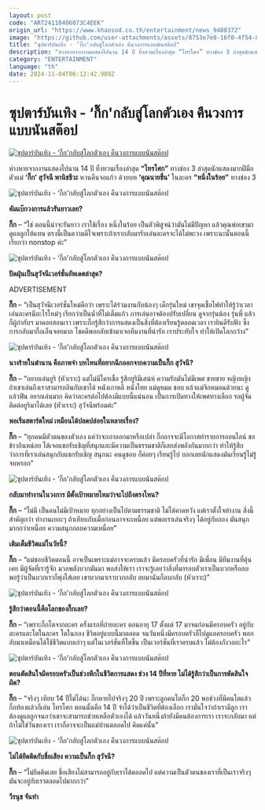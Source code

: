```yaml
---
layout: post
code: "ART24110406073C4EEK"
origin_url: "https://www.khaosod.co.th/entertainment/news_9488372"
image: "https://github.com/user-attachments/assets/8753e7e8-16f0-4f54-882b-f8f2125a3e01"
title: "ซุปตาร์บันเทิง - ‘กิ๊ก'กลับสู่โลกตัวเอง คืนวงการแบบนันสต๊อป"
description: "ห่างหายจากงานแสดงไปนาน 14 ปี ทิ้งทวนเรื่องล่าสุด “ไทรโศก” ทางช่อง 3 ล่าสุดนักแสดงมากฝีมือตัวแม่ ‘กิ๊ก’ สุวัจนี พานิชชีวะ หวนคืนจอแก้ว ด้วยบท ‘คุณนายชื่น’"
category: "ENTERTAINMENT"
language: "th"
date: 2024-11-04T06:12:42.989Z
---
```


# ซุปตาร์บันเทิง - ‘กิ๊ก'กลับสู่โลกตัวเอง คืนวงการแบบนันสต๊อป

[![ซุปตาร์บันเทิง - ‘กิ๊ก'กลับสู่โลกตัวเอง คืนวงการแบบนันสต๊อป](https://www.khaosod.co.th/wpapp/uploads/2024/11/A-1-3-scaled.jpg "ซุปตาร์บันเทิง - ‘กิ๊ก'กลับสู่โลกตัวเอง คืนวงการแบบนันสต๊อป")](https://www.khaosod.co.th/wpapp/uploads/2024/11/A-1-3-scaled.jpg)

ห่างหายจากงานแสดงไปนาน 14 ปี ทิ้งทวนเรื่องล่าสุด **“ไทรโศก”** ทางช่อง 3 ล่าสุดนักแสดงมากฝีมือตัวแม่ **‘กิ๊ก’ สุวัจนี พานิชชีวะ** หวนคืนจอแก้ว ด้วยบท **‘คุณนายชื่น’** ในละคร **“หนึ่งในร้อย”** ทางช่อง 3

![ซุปตาร์บันเทิง - ‘กิ๊ก'กลับสู่โลกตัวเอง คืนวงการแบบนันสต๊อป](https://www.khaosod.co.th/wpapp/uploads/2024/11/6-2.jpg)

**คัมแบ๊กวงการแล้วรันยาวเลย?**

**กิ๊ก** – “ใช่ ตอนนี้น่าจะรันยาว เราใช้เรื่อง หนึ่งในร้อย เป็นตัวพิสูจน์ว่ามันไม่มีปัญหา แล้วคุณพ่อเขามาดูแลลูกให้แทน ตรงนี้เป็นความดีใจเพราะถ้าเรากลับมารับเล่นละครจะได้ไม่พะวง เพราะฉะนั้นตอนนี้เรียกว่า nonstop ค่ะ”

![ซุปตาร์บันเทิง - ‘กิ๊ก'กลับสู่โลกตัวเอง คืนวงการแบบนันสต๊อป](https://www.khaosod.co.th/wpapp/uploads/2024/11/7-2.jpg)

**ปัดฝุ่นเป็นสุวัจนีเวอร์ชั่นอัพเดตล่าสุด?**

ADVERTISEMENT

**กิ๊ก** – “เป็นสุวัจนีเวอร์ชั่นใหม่ดีกว่า เพราะได้ร่วมงานกับน้องๆ เด็กรุ่นใหม่ เขาจุดเชื้อไฟทำให้รู้ว่าเวลาเล่นละครมีอะไรใหม่ๆ เรียกว่าเป็นน้ำที่ไม่เต็มแก้ว การเล่นอาจต้องปรับเปลี่ยน ดูจากรุ่นน้อง รุ่นพี่ แล้วก็ผู้กำกับฯ มาคอยสอนเรา เพราะกิ๊กรู้สึกว่าการแสดงเป็นสิ่งที่ต้องเรียนรู้ตลอดเวลา เรายินดีรับฟัง ซึ่งการกลับมากิ๊กเอ็นจอยมาก โชคดีพอกลับเข้ามาเจอทีมงานที่น่ารัก เราประทับใจ ทำให้เปิดโลกกว้าง”

![ซุปตาร์บันเทิง - ‘กิ๊ก'กลับสู่โลกตัวเอง คืนวงการแบบนันสต๊อป](https://www.khaosod.co.th/wpapp/uploads/2024/11/2-3.jpg)

**นางร้ายในตำนาน คือภาพจำ บทไหนที่อยากฉีกออกจากความเป็นกิ๊ก สุวัจนี?**

**กิ๊ก** – “อยากเล่นยูริ (หัวเราะ) แต่ไม่มีใครเชื่อ รู้สึกยูริมีเสน่ห์ ความรักมันไม่มีเพศ ชายชาย หญิงหญิง ถ้าเขาเล่นถึงเราสามารถอินกับเขาได้ หนังเกาหลี หนังไทย แม่ดูหมด ชอบ แล้วแม่จิกหมอนด้วยนะ ดูแล้วฟิน อยากเล่นมาก คิดว่าละครต่อไปต้องมีแบบนี้แน่นอน เป็นการเปิดทางให้เพศทางเลือก รอผู้จัด ติดต่อยูริมาได้เลย (หัวเราะ) สุวัจนีพร้อมค่ะ”

**พอเริ่มสตาร์ตใหม่ เหมือนได้ปลดปล่อยในหลายเรื่อง?**

**กิ๊ก** – “ทุกคนมีตัวตนของตัวเอง แค่ว่าจะเอาออกมาหรือเปล่า กิ๊กอาจจะมีโอกาสทำรายการออนไลน์ ขอข้าวกินหน่อย ได้เจอแขกรับเชิญที่สนุกและมีความเป็นธรรมชาติก็เลยส่งพลังกันมากกว่า ทำให้รู้สึกว่าการที่เราเล่นสนุกกับแขกรับเชิญ สนุกนะ คนดูชอบ ก็ค่อยๆ เรียนรู้ไป บอกเลยนักแสดงมันเรียนรู้ไม่รู้จบหรอก”

![ซุปตาร์บันเทิง - ‘กิ๊ก'กลับสู่โลกตัวเอง คืนวงการแบบนันสต๊อป](https://www.khaosod.co.th/wpapp/uploads/2024/11/3-4.jpg)

**กลับมาทำงานในวงการ มีตั้งเป้าหมายไหมว่าจะไปถึงตรงไหน?**

**กิ๊ก** – “ไม่มี เป็นคนไม่มีเป้าหมาย ทุกอย่างเป็นไปตามธรรมชาติ ไม่ได้คาดหวัง แต่เราตั้งใจทำงาน สิ่งนี้สำคัญกว่า ทำงานเยอะๆ ถ้าเทียบกับเมื่อก่อนอาจจะเหนื่อย แต่พอเราเล่นจริงๆ ได้อยู่กับกอง มันสนุกมากกว่าเหนื่อย ความสนุกกลบความเหนื่อย”

**เติมเต็มชีวิตแม่ในวัยนี้?**

**กิ๊ก** – “แม่ชอบชีวิตตอนนี้ อาจเป็นเพราะแม่อาจจะครบแล้ว มีครอบครัวที่น่ารัก มีเพื่อน มีทีมงานที่คุ้นเคย มีผู้จัดที่เรารู้จัก มวลพลังบวกมันมา พอส่งให้เรา เราจะรู้เลยว่าสิ่งที่มารอบตัวเราเป็นบวกหรือลบ พอรู้ว่าเป็นบวกเราก็พุ่งใส่เลย เขาบวกมาเราบวกกลับ ลบมาฉันก็ลบกลับ (หัวเราะ)”

![ซุปตาร์บันเทิง - ‘กิ๊ก'กลับสู่โลกตัวเอง คืนวงการแบบนันสต๊อป](https://www.khaosod.co.th/wpapp/uploads/2024/11/4-3.jpg)

**รู้สึกว่าตอนนี้คือโลกของกิ๊กเลย?**

**กิ๊ก** – “เพราะกิ๊กโตจากละคร ครั้งแรกที่ถ่ายละคร ตอนอายุ 17 ตั้งแต่ 17 มาจนก่อนมีครอบครัว อยู่กับละครและโตในละคร โตในกอง ชีวิตอยู่แบบนี้มาตลอด จนวันหนึ่งมีครอบครัวก็ไปดูแลครอบครัว พอกลับมาเหมือนได้ใช้ชีวิตแบบเก่าๆ แต่ในเวอร์ชั่นที่โตขึ้น เป็นเวอร์ชั่นที่เราครบแล้ว ไม่ต้องกังวลอะไร”

![ซุปตาร์บันเทิง - ‘กิ๊ก'กลับสู่โลกตัวเอง คืนวงการแบบนันสต๊อป](https://www.khaosod.co.th/wpapp/uploads/2024/11/5-2.jpg)

**ตอนตัดสินใจมีครอบครัวเป็นช่วงพีกในชีวิตการแสดง ช่วง 14 ปีที่หาย ไม่ได้รู้สึกว่าเป็นการตัดสินใจผิด?**

**กิ๊ก** – “จริงๆ เทียบ 14 ปีไม่ได้นะ กิ๊กหายไปจริงๆ 20 ปี เพราะลูกคนโตกิ๊ก 20 พอช่วงที่มีคนโตแล้ว กิ๊กท้องแล้วก็เล่น ไทรโศก ตอนนั้นคือ 14 ปี จำได้ว่าเป็นชีวิตที่ต้องเลือก เรามั่นใจว่าถ้าเรามีลูก เราต้องดูแลลูกจนกว่าเขาจะสามารถช่วยเหลือตัวเองได้ แล้ววันหนึ่งถ้ายังมีคนต้องการเรา เราจะกลับมา แต่ถ้าไม่ใช่วันของเรา เราก็อาจจะเป็นแม่บ้านตลอดไป คิดแค่นั้น”

![ซุปตาร์บันเทิง - ‘กิ๊ก'กลับสู่โลกตัวเอง คืนวงการแบบนันสต๊อป](https://www.khaosod.co.th/wpapp/uploads/2024/11/1-4.jpg)

**ไม่ได้ยึดติดกับชื่อเสียง ความเป็นกิ๊ก สุวัจนี?**

**กิ๊ก** – “ไม่ยึดติดเลย ชื่อเสียงไม่สามารถอยู่กับเราได้ตลอดไป แต่ความเป็นตัวตนของเราที่เป็นเราจริงๆ มันจะอยู่กับเราตลอดไปมากกว่า”

**วีรนุช จันทำ**
